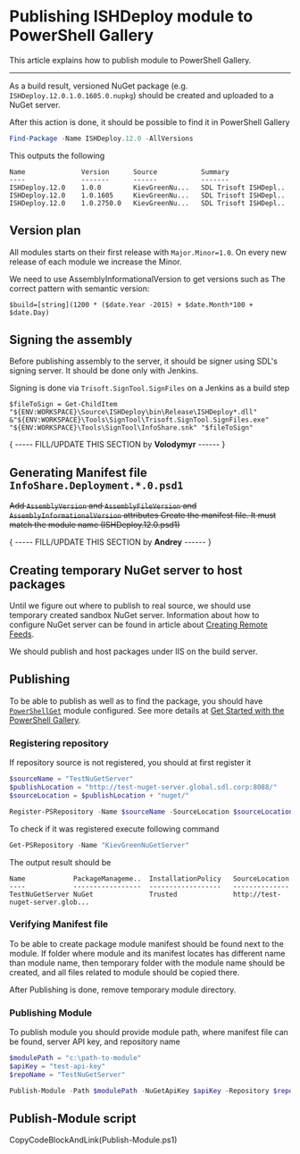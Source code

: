 # Publishing **ISHDeploy** module to PowerShell Gallery
This article explains how to publish module to PowerShell Gallery.

***

As a build result, versioned NuGet package (e.g. `ISHDeploy.12.0.1.0.1605.0.nupkg`) should be created and uploaded to a NuGet server.

After this action is done, it should be possible to find it in PowerShell Gallery
```powershell
Find-Package -Name ISHDeploy.12.0 -AllVersions
```
This outputs the following

    Name              Version      Source           Summary
    ----              -------      ------           -------
    ISHDeploy.12.0    1.0.0        KievGreenNu...   SDL Trisoft ISHDepl..
    ISHDeploy.12.0    1.0.1605     KievGreenNu...   SDL Trisoft ISHDepl..
    ISHDeploy.12.0    1.0.2750.0   KievGreenNu...   SDL Trisoft ISHDepl..  


## Version plan

All modules starts on their first release with `Major.Minor=1.0`. On every new release of each module we increase the Minor.

We need to use AssemblyInformationalVersion to get versions such as
The correct pattern with semantic version:

`$build=[string](1200 * ($date.Year -2015) + $date.Month*100 + $date.Day)`

 
## Signing the assembly

Before publishing assembly to the server, it should be signer using SDL's signing server. It should be done only with Jenkins. 

Signing is done via `Trisoft.SignTool.SignFiles` on a Jenkins as a build step

```
$fileToSign = Get-ChildItem "${ENV:WORKSPACE}\Source\ISHDeploy\bin\Release\ISHDeploy*.dll"
&"${ENV:WORKSPACE}\Tools\SignTool\Trisoft.SignTool.SignFiles.exe" "${ENV:WORKSPACE}\Tools\SignTool\InfoShare.snk" "$fileToSign"
```

{ ----- FILL/UPDATE THIS SECTION by **Volodymyr** ------ }

## Generating Manifest file `InfoShare.Deployment.*.0.psd1`

~~Add `AssemblyVersion` and `AssemblyFileVersion` and `AssemblyInformationalVersion` attributes
Create the manifest file. It must match the module name (ISHDeploy.12.0.psd1)~~

{ ----- FILL/UPDATE THIS SECTION by **Andrey** ------ }


## Creating temporary NuGet server to host packages

Until we figure out where to publish to real source, we should use temporary created sandbox NuGet server. Information about how to configure NuGet server can be found in article about [Creating Remote Feeds](https://docs.nuget.org/create/hosting-your-own-nuget-feeds#user-content-creating-remote-feeds "Hosting Your Own NuGet Feeds").

We should publish and host packages under IIS on the build server.

## Publishing

To be able to publish as well as to find the package, you should have [`PowerShellGet`](https://technet.microsoft.com/en-us/library/dn807169.aspx "Windows PowerShellGet Module") module configured. See more details at [Get Started with the PowerShell Gallery](https://www.powershellgallery.com/GettingStarted "Get Started with the PowerShell Gallery").

### Registering repository
If repository source is not registered, you should at first register it
```powershell
$sourceName = "TestNuGetServer"
$publishLocation = "http://test-nuget-server.global.sdl.corp:8088/"
$sourceLocation = $publishLocation + "nuget/"

Register-PSRepository -Name $sourceName -SourceLocation $sourceLocation -PublishLocation  $publishLocation -InstallationPolicy Trusted
```

To check if it was registered execute following command
```powershell
Get-PSRepository -Name "KievGreenNuGetServer"
```
The output result should be

    Name            PackageManageme..  InstallationPolicy   SourceLocation
    ----            -----------------  ------------------   --------------
    TestNuGetServer NuGet              Trusted              http://test-nuget-server.glob...

### Verifying Manifest file
To be able to create package module manifest should be found next to the module. If folder where module and its manifest locates has different name than module name, then temporary folder with the module name should be created, and all files related to module should be copied there.

After Publishing is done, remove temporary module directory.

### Publishing Module

To publish module you should provide module path, where manifest file can be found, server API key, and repository name
```powershell
$modulePath = "c:\path-to-module"
$apiKey = "test-api-key"
$repoName = "TestNuGetServer"

Publish-Module -Path $modulePath -NuGetApiKey $apiKey -Repository $repoName
```

## Publish-Module script
CopyCodeBlockAndLink(Publish-Module.ps1)

